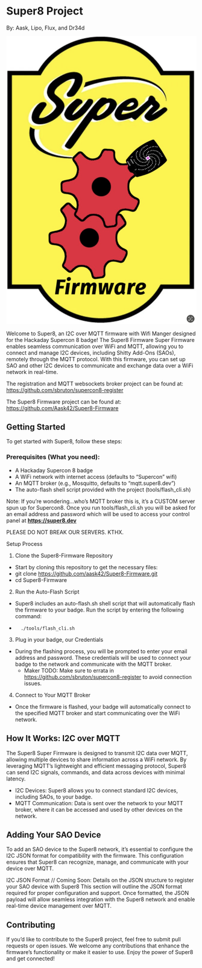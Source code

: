 # Super8 Project

By: Aask, Lipo, Flux, and Dr34d

![alt text](image.png)

Welcome to Super8, an I2C over MQTT firmware with Wifi Manger designed for the Hackaday Supercon 8 badge! The Super8 Firmware Super Firmware enables seamless communication over WiFi and MQTT, allowing you to connect and manage I2C devices, including Shitty Add-Ons (SAOs), remotely through the MQTT protocol. With this firmware, you can set up SAO and other I2C devices to communicate and exchange data over a WiFi network in real-time.

The registration and MQTT websockets broker project can be found at: https://github.com/sbruton/supercon8-register 

The Super8 Firmware project can be found at:
https://github.com/Aask42/Super8-Firmware 

## Getting Started

To get started with Super8, follow these steps:

### Prerequisites (What you need):
- A Hackaday Supercon 8 badge
- A WiFi network with internet access (defaults to “Supercon” wifi)
- An MQTT broker (e.g., Mosquitto, defaults to “mqtt.super8.dev”)
- The auto-flash shell script provided with the project (tools/flash_cli.sh)  
  

Note: If you’re wondering…who’s MQTT broker this is, it’s a CUSTOM server spun up for Supercon8. Once you run tools/flash_cli.sh you will be asked for an email address and password which will  be used to access your control panel at **https://super8.dev**

PLEASE DO NOT BREAK OUR SERVERS. KTHX. 

Setup Process
1. Clone the Super8-Firmware Repository
- Start by cloning this repository to get the necessary files:
- git clone https://github.com/aask42/Super8-Firmware.git
- cd Super8-Firmware

2. Run the Auto-Flash Script
- Super8 includes an auto-flash.sh shell script that will automatically flash the firmware to your badge. Run the script by entering the following command:
- ```cd tools
    ./tools/flash_cli.sh
    ```
3. Plug in your badge, our Credentials
- During the flashing process, you will be prompted to enter your email address and password. These credentials will be used to connect your badge to the network and communicate with the MQTT broker.
    - Maker TODO: Make sure to errata in https://github.com/sbruton/supercon8-register to avoid connection issues.
4. Connect to Your MQTT Broker
- Once the firmware is flashed, your badge will automatically connect to the specified MQTT broker and start communicating over the WiFi network.

## How It Works: I2C over MQTT
The Super8 Super Firmware is designed to transmit I2C data over MQTT, allowing multiple devices to share information across a WiFi network. By leveraging MQTT’s lightweight and efficient messaging protocol, Super8 can send I2C signals, commands, and data across devices with minimal latency.
- I2C Devices: Super8 allows you to connect standard I2C devices, including SAOs, to your badge.
- MQTT Communication: Data is sent over the network to your MQTT broker, where it can be accessed and used by other devices on the network.

## Adding Your SAO Device
To add an SAO device to the Super8 network, it’s essential to configure the I2C JSON format for compatibility with the firmware. This configuration ensures that Super8 can recognize, manage, and communicate with your device over MQTT.

I2C JSON Format
// Coming Soon: Details on the JSON structure to register your SAO device with Super8
This section will outline the JSON format required for proper configuration and support. Once formatted, the JSON payload will allow seamless integration with the Super8 network and enable real-time device management over MQTT.

## Contributing
If you’d like to contribute to the Super8 project, feel free to submit pull requests or open issues. We welcome any contributions that enhance the firmware’s functionality or make it easier to use.
Enjoy the power of Super8 and get connected!

